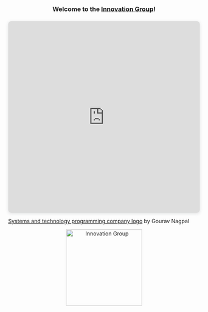 <h3 align="center">Welcome to the <a href="https://ig.piet.co.in/">Innovation Group</a>!</h3>
<div style="position: relative; width: 100%; height: 0; padding-top: 100.0000%; padding-bottom: 0; box-shadow: 0 2px 8px 0 rgba(63,69,81,0.16); margin-top: 1.6em; margin-bottom: 0.9em; overflow: hidden; border-radius: 8px; will-change: transform;">  <iframe loading="lazy" style="position: absolute; width: 100%; height: 100%; top: 0; left: 0; border: none; padding: 0;margin: 0;"    src="https:&#x2F;&#x2F;www.canva.com&#x2F;design&#x2F;DAFemHPlmWA&#x2F;view?embed" allowfullscreen="allowfullscreen" allow="fullscreen">  </iframe></div><a href="https:&#x2F;&#x2F;www.canva.com&#x2F;design&#x2F;DAFemHPlmWA&#x2F;view?utm_content=DAFemHPlmWA&amp;utm_campaign=designshare&amp;utm_medium=embeds&amp;utm_source=link" target="_blank" rel="noopener">Systems and technology programming company logo</a> by Gourav Nagpal
<p align="center">
  <a href="https://ig.piet.co.in/">
    <img src="https://www.canva.com/design/DAFemHPlmWA/view" alt="Innovation Group" width="200" height="200">
  </a>
</p>
